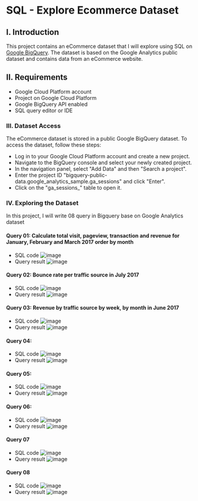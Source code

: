 # SQL - Explore Ecommerce Dataset
## I. Introduction
This project contains an eCommerce dataset that I will explore using SQL on [Google BigQuery](https://cloud.google.com/bigquery). The dataset is based on the Google Analytics public dataset and contains data from an eCommerce website.
## II. Requirements
- Google Cloud Platform account
- Project on Google Cloud Platform
- Google BigQuery API enabled
- SQL query editor or IDE
### III. Dataset Access
The eCommerce dataset is stored in a public Google BigQuery dataset. To access the dataset, follow these steps:

- Log in to your Google Cloud Platform account and create a new project.
- Navigate to the BigQuery console and select your newly created project.
- In the navigation panel, select "Add Data" and then "Search a project".
- Enter the project ID "bigquery-public-data.google_analytics_sample.ga_sessions" and click "Enter".
- Click on the "ga_sessions_" table to open it.
### IV. Exploring the Dataset
In this project, I will write 08 query in Bigquery base on Google Analytics dataset
#### Query 01: Calculate total visit, pageview, transaction and revenue for January, February and March 2017 order by month
* SQL code
  ![image](https://i.postimg.cc/Hn3rrb3Y/Screen-Shot-2023-07-21-at-12-34-01.png)
* Query result 
  ![image](https://i.postimg.cc/G3zNLHrq/Screen-Shot-2023-07-21-at-12-34-37.png)
#### Query 02: Bounce rate per traffic source in July 2017
* SQL code
  ![image](https://i.postimg.cc/7YjbRPCZ/Screen-Shot-2023-07-21-at-13-32-18.png)
* Query result 
  ![image](https://i.postimg.cc/bwTrwxCs/Screen-Shot-2023-07-21-at-13-33-03.png)
#### Query 03: Revenue by traffic source by week, by month in June 2017
* SQL code
  ![image]()
* Query result
  ![image]()
#### Query 04: 
* SQL code
  ![image]()
* Query result
  ![image]()  
#### Query 05:
* SQL code
  ![image]()
* Query result
  ![image]()
#### Query 06:
* SQL code
  ![image]()
* Query result
  ![image]()
#### Query 07
* SQL code
  ![image]()
* Query result
  ![image]()
#### Query 08
* SQL code
  ![image]()
* Query result
  ![image]()